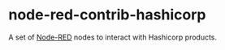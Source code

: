 # node-red-contrib-hashicorp

A set of [Node-RED](https://nodered.org) nodes to interact with Hashicorp products.
